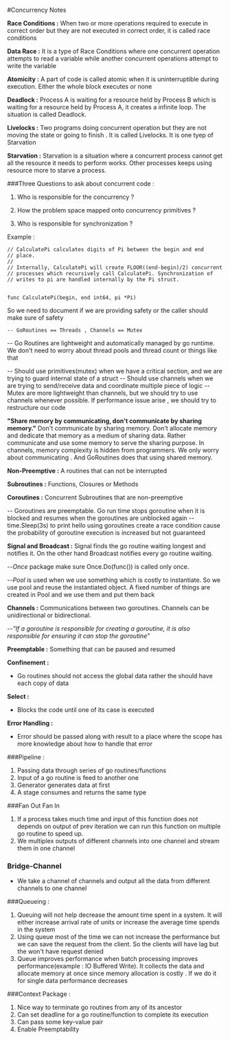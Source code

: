 #Concurrency Notes

**Race Conditions :** When two or more operations required to execute in correct order but they are not executed in correct order, it is called race conditions

**Data Race :** It is a type of Race Conditions where one concurrent operation attempts to read a variable while another concurrent operations attempt to write the variable


**Atomicity :** A part of code is called atomic when it is uninterruptible during execution. Either the whole block executes or none

**Deadlock :** Process A is waiting for a resource held by Process B which is waiting for a resource held by Process A, it creates a infinite loop. The situation is called Deadlock.

**Livelocks :** Two programs doing concurrent operation but they are not moving the state or going to finish . It is called Livelocks. It is one tyep of Starvation

**Starvation :** Starvation is a situation where a concurrent process cannot get all the resource it needs to perform works. Other processes keeps using resource more to starve a 					 process.

###Three Questions to ask about concurrent code :

1. Who is responsible for the concurrency ?

2. How the problem space mapped onto concurrency primitives ?

3. Who is responsible for synchronization ?

Example :
```
// CalculatePi calculates digits of Pi between the begin and end
// place.
//
// Internally, CalculatePi will create FLOOR((end-begin)/2) concurrent
// processes which recursively call CalculatePi. Synchronization of
// writes to pi are handled internally by the Pi struct.


func CalculatePi(begin, end int64, pi *Pi)
```
So we need to document if we are providing safety or the caller should make sure of safety


`-- GoRoutines == Threads , Channels == Mutex`

-- Go Routines are lightweight and automatically managed by go runtime. We don't need to worry about thread pools and thread count or things like that


-- Should use primitives(mutex) when we have a critical section, and we are trying to guard internal state of a struct
-- Should use channels when we are trying to send/receive data and coordinate multiple piece of logic
-- Mutex are more lightweight than channels, but we should try to use channels whenever possible. If performance issue arise , we should try to restructure our code

**"Share memory by communicating, don't communicate by sharing memory."** 
Don't communicate by sharing memory. Don't allocate memory and dedicate that memory as a medium of sharing data. Rather communicate and use some memory to serve the sharing purpose. In channels, memory complexity is hidden from programmers. We only worry about communicating . And GoRoutines does that using shared memory.


**Non-Preemptive :** A routines that can not be interrupted

**Subroutines :** Functions, Closures or Methods

**Coroutines :** Concurrent Subroutines that are non-preemptive

-- Goroutines are preemptable. Go run time stops goroutine when it is blocked and resumes when the goroutines are unblocked again
-- time.Sleep(3s) to print hello using goroutines create a race condition cause the probability of goroutine execution is increased but not guaranteed

**Signal and Broadcast :** Signal finds the go routine waiting longest and notifies it. On the other hand Broadcast notifies every go routine waiting.

--*Once* package make sure Once.Do(func()) is called only once.

--*Pool* is used when we use something which is costly to instantiate. So we use pool and reuse the instantiated object. A fixed number of things are created in Pool and we use them and put them back

**Channels :** Communications between two goroutines. Channels can be unidirectional or bidirectional.

*--"If a goroutine is responsible for creating a goroutine, 
it is also responsible for ensuring it can stop the goroutine"*

**Preemptable :** Something that can be paused and resumed

**Confinement :**
- Go routines should not access the global data rather the should have each copy of data

**Select :**
- Blocks the code until one of its case is executed

**Error Handling :**
- Error should be passed along with result to a place where the scope has more knowledge about how to handle that error

###Pipeline :
1. Passing data through series of go routines/functions
2. Input of a go routine is feed to another one
3. Generator generates data at first
4. A stage consumes and returns the same type


###Fan Out Fan In
1. If a process takes much time and input of this function does not depends on output of prev iteration we can run this function on multiple go routine to speed up.
2. We multiplex outputs of different channels into one channel and stream them in one channel

### Bridge-Channel
- We take a channel of channels and output all the data from different channels to one channel


###Queueing :
1. Queuing will not help decrease the amount time spent in a system. It will either increase arrival rate of units or increase the average time spends in the system
2. Using queue most of the time we can not increase the performance but we can save the request from the client. So the clients will have lag but the won't have request denied
3. Queue improves performance when batch processing improves performance(example : IO Buffered Write). It collects the data and allocate memory at once since memory allocation is costly . If we do it for single data performance decreases

###Context Package :
1. Nice way to terminate go routines from any of its ancestor
2. Can set deadline for a go routine/function to complete its execution
3. Can pass some key-value pair
4. Enable Preemptability


